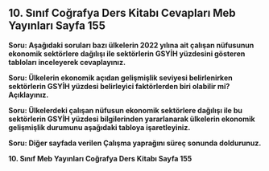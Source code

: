 ## 10. Sınıf Coğrafya Ders Kitabı Cevapları Meb Yayınları Sayfa 155

**Soru: Aşağıdaki soruları bazı ülkelerin 2022 yılına ait çalışan nüfusunun ekonomik sektörlere dağılışı ile sektörlerin GSYİH yüzdesini gösteren tabloları inceleyerek cevaplayınız.**

**Soru: Ülkelerin ekonomik açıdan gelişmişlik seviyesi belirlenirken sektörlerin GSYİH yüzdesi belirleyici faktörlerden biri olabilir mi? Açıklayınız.**

**Soru: Ülkelerdeki çalışan nüfusun ekonomik sektörlere dağılışı ile bu sektörlerin GSYİH yüzdesi bilgilerinden yararlanarak ülkelerin ekonomik gelişmişlik durumunu aşağıdaki tabloya işaretleyiniz.**

**Soru: Diğer sayfada verilen Çalışma yaprağını süreç sonunda doldurunuz.**

**10. Sınıf Meb Yayınları Coğrafya Ders Kitabı Sayfa 155**
